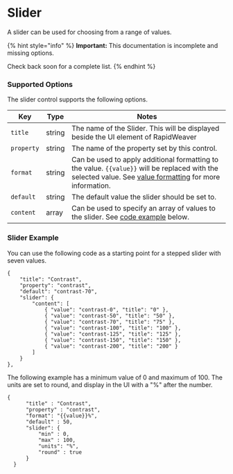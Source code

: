 # Slider

A slider can be used for choosing from a range of values.

{% hint style="info" %}
**Important:** This documentation is incomplete and missing options.

Check back soon for a complete list.
{% endhint %}

### Supported Options <a href="#key-value-pairs-explained" id="key-value-pairs-explained"></a>

The slider control supports the following options.

| Key        | Type   | Notes                                                                                                                                                                            |
| ---------- | ------ | -------------------------------------------------------------------------------------------------------------------------------------------------------------------------------- |
| `title`    | string | The name of the Slider. This will be displayed beside the UI element of RapidWeaver                                                                                              |
| `property` | string | The name of the property set by this control.                                                                                                                                    |
| `format`   | string | Can be used to apply additional formatting to the value. `{{value}}` will be replaced with the selected value. See [value formatting](value-formatting.md) for more information. |
| `default`  | string | The default value the slider should be set to.                                                                                                                                   |
| `content`  | array  | Can be used to specify an array of values to the slider. See [code example](slider.md#slider-example) below.                                                                     |

### Slider Example

You can use the following code as a starting point for a stepped slider with seven values.

```
{
    "title": "Contrast",
    "property": "contrast",
    "default": "contrast-70",
    "slider": {
        "content": [
            { "value": "contrast-0", "title": "0" },
            { "value": "contrast-50", "title": "50" },
            { "value": "contrast-70", "title": "75" },
            { "value": "contrast-100", "title": "100" },
            { "value": "contrast-125", "title": "125" },
            { "value": "contrast-150", "title": "150" },
            { "value": "contrast-200", "title": "200" }
        ]
    }
},
```

The following example has a minimum value of 0 and maximum of 100. The units are set to round, and display in the UI with a "%" after the number.

```
{
	  "title" : "Contrast",
	  "property" : "contrast",
	  "format": "{{value}}%",
	  "default" : 50,
	  "slider": {
		  "min" : 0,
		  "max" : 100,
		  "units": "%",
		  "round" : true
	  }
  }
```
